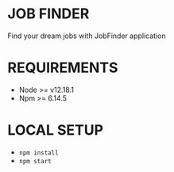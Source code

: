 # JOB FINDER

Find your dream jobs with JobFinder application

# REQUIREMENTS

* Node >= v12.18.1
* Npm >= 6.14.5

# LOCAL SETUP

* `npm install`
* `npm start`
